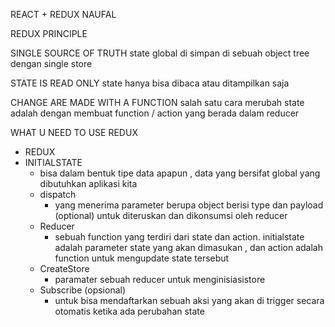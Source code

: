 REACT + REDUX NAUFAL

REDUX PRINCIPLE

SINGLE SOURCE OF TRUTH
state global di simpan di sebuah object tree dengan single store

STATE IS READ ONLY
state hanya bisa dibaca atau ditampilkan saja

CHANGE ARE MADE WITH A FUNCTION
salah satu cara merubah state adalah dengan membuat function / action yang berada dalam reducer

WHAT U NEED TO USE REDUX

- REDUX
- INITIALSTATE
  - bisa dalam bentuk tipe data apapun , data yang bersifat global yang dibutuhkan aplikasi kita
  - dispatch
    - yang menerima parameter berupa object berisi type dan payload (optional) untuk diteruskan dan dikonsumsi oleh reducer
  - Reducer
    - sebuah function yang terdiri dari state dan action. initialstate adalah parameter state yang akan dimasukan , dan action adalah function untuk
      mengupdate state tersebut
  - CreateStore
    - paramater sebuah reducer untuk menginisiasistore
  - Subscribe (opsional)
    - untuk bisa mendaftarkan sebuah aksi yang akan di trigger secara otomatis ketika ada perubahan state
